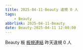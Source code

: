 ```yaml
---
title: 2025-04-11-Beauty 違規 0 人
tags:
    - Beauty
abbrlink: 2025-04-11-Beauty
date: Beauty-2025-04-11 12:00:00
---
```

Beauty 板 [板規連結](https://www.ptt.cc/bbs/Beauty/M.1630069980.A.84B.html)
昨天違規 0 人
